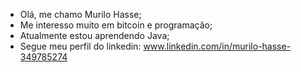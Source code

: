 -  Olá, me chamo Murilo Hasse;
-  Me interesso muito em bitcoin e programação;
-  Atualmente estou aprendendo Java;
-  Segue meu perfil do linkedin: www.linkedin.com/in/murilo-hasse-349785274


<!---
Murilo-Hasse/Murilo-Hasse is a ✨ special ✨ repository because its `README.md` (this file) appears on your GitHub profile.
You can click the Preview link to take a look at your changes.
--->
